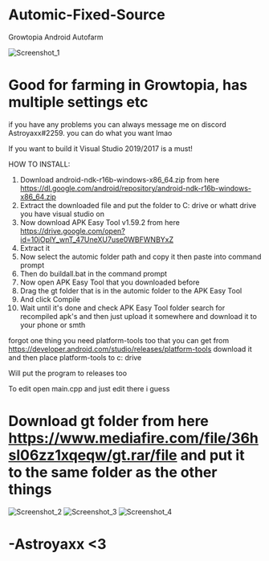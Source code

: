 # Automic-Fixed-Source
Growtopia Android Autofarm

![Screenshot_1](https://user-images.githubusercontent.com/87024607/124707246-3c073a00-df01-11eb-9f61-22b0d7fdf5b4.png)
# Good for farming in Growtopia, has multiple settings etc

if you have any problems you can always message me on discord Astroyaxx#2259.
you can do what you want lmao

If you want to build it Visual Studio 2019/2017 is a must!


HOW TO INSTALL: 
1. Download android-ndk-r16b-windows-x86_64.zip from here https://dl.google.com/android/repository/android-ndk-r16b-windows-x86_64.zip
2. Extract the downloaded file and put the folder to C: drive or whatt drive you have visual studio on
3. Now download APK Easy Tool v1.59.2 from here https://drive.google.com/open?id=10jOplY_wnT_47UneXU7use0WBFWNBYxZ
4. Extract it
5. Now select the automic folder path and copy it then paste into command prompt
6. Then do buildall.bat in the command prompt
7. Now open APK Easy Tool that you downloaded before
8. Drag the gt folder that is in the automic folder to the APK Easy Tool
9. And click Compile
10. Wait until it's done and check APK Easy Tool folder search for recompiled apk's and then just upload it somewhere and download it to your phone or smth

forgot one thing you need platform-tools too that you can get from https://developer.android.com/studio/releases/platform-tools
download it and then place platform-tools to c: drive

Will put the program to releases too

To edit open main.cpp and just edit there i guess

# Download gt folder from here https://www.mediafire.com/file/36hsl06zz1xqeqw/gt.rar/file and put it to the same folder as the other things


![Screenshot_2](https://user-images.githubusercontent.com/87024607/124707249-3d386700-df01-11eb-9eae-d8d7e67e1092.png)
![Screenshot_3](https://user-images.githubusercontent.com/87024607/124707250-3dd0fd80-df01-11eb-849b-8723e27caa3d.png)
![Screenshot_4](https://user-images.githubusercontent.com/87024607/124707252-3dd0fd80-df01-11eb-82b7-ab6472e6249a.png)
# -Astroyaxx <3
